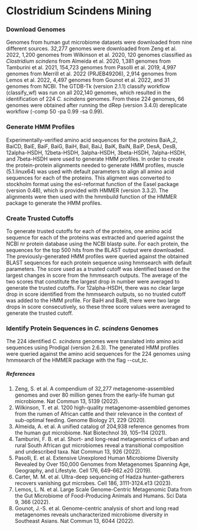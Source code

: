 # Clostridium Scindens Mining

### Download Genomes
Genomes from human gut microbiome datasets were downloaded from nine different sources. 32,277 genomes were downloaded from Zeng et al. 2022, 1,200 genomes from Wilkinson et al. 2020, 120 genomes classified as _Clostridium scindens_ from Almeida et al. 2020, 1,381 genomes from Tamburini et al. 2021, 154,723 genomes from Pasolli et al. 2019, 4,997 genomes from Merrill et al. 2022 (PRJEB49206), 2,914 genomes from Lemos et al. 2022, 4,497 genomes from Gounot et al. 2022, and 31 genomes from NCBI. The GTDB-Tk (version 2.1.1) classify workflow (classify_wf) was run on all 202,140 genomes, which resulted in the identification of 224 _C. scindens_ genomes. From these 224 genomes, 66 genomes were obtained after running the dRep (version 3.4.0) dereplicate workflow (-comp 50 -pa 0.99 -sa 0.99). 

### Generate HMM Profiles
Experimentally-verified amino acid sequences for the proteins BaiA_2, BaiCD, BaiE, BaiF, BaiG, BaiH, BaiI, BaiJ, BaiK, BaiN, BaiP, DesA, DesB, 12alpha-HSDH, 12beta-HSDH, 3alpha-HSDH, 3beta-HSDH, 7alpha-HSDH, and 7beta-HSDH were used to generate HMM profiles. In order to create the protein-protein alignments needed to generate HMM profiles, muscle (5.1.linux64) was used with default parameters to align all amino acid sequences for each of the proteins. This aligment was converted to stockholm format using the esl-reformat function of the Easel package (version 0.48), which is provided with HMMER (version 3.3.2). The alignments were then used with the hmmbuild function of the HMMER package to generate the HMM profiles. 

### Create Trusted Cutoffs
To generate trusted cutoffs for each of the proteins, one amino acid sequence for each of the proteins was extracted and queried against the NCBI nr protein database using the NCBI blastp suite. For each protein, the sequences for the top 500 hits from the BLAST output were downloaded. The previously-generated HMM profiles were queried against the obtained BLAST sequences for each protein sequence using hmmsearch with default parameters. The score used as a trusted cutoff was identified based on the largest changes in score from the hmmsearch outputs. The average of the two scores that constitute the largest drop in number were averaged to generate the trusted cutoffs. For 12alpha-HSDH, there was no clear large drop in score identified from the hmmsearch outputs, so no trusted cutoff was added to the HMM profile. For BaiH and BaiB, there were two large drops in score consecutively, so these three score values were averaged to generate the trusted cutoff. 

### Identify Protein Sequences in _C. scindens_ Genomes
The 224 identified _C. scindens_ genomes were translated into amino acid sequences using Prodigal (version 2.6.3). The generated HMM profiles were queried against the amino acid sequences for the 224 genomes using hmmsearch of the HMMER package with the flag --cut_tc. 

##### References
1. Zeng, S. et al. A compendium of 32,277 metagenome-assembled genomes and over 80 million genes from the early-life human gut microbiome. Nat Commun 13, 5139 (2022).
2. Wilkinson, T. et al. 1200 high-quality metagenome-assembled genomes from the rumen of African cattle and their relevance in the context of sub-optimal feeding. Genome Biology 21, 229 (2020).
3. Almeida, A. et al. A unified catalog of 204,938 reference genomes from the human gut microbiome. Nat Biotechnol 39, 105–114 (2021).
4. Tamburini, F. B. et al. Short- and long-read metagenomics of urban and rural South African gut microbiomes reveal a transitional composition and undescribed taxa. Nat Commun 13, 926 (2022).
5. Pasolli, E. et al. Extensive Unexplored Human Microbiome Diversity Revealed by Over 150,000 Genomes from Metagenomes Spanning Age, Geography, and Lifestyle. Cell 176, 649-662.e20 (2019).
6. Carter, M. M. et al. Ultra-deep sequencing of Hadza hunter-gatherers recovers vanishing gut microbes. Cell 186, 3111-3124.e13 (2023).
7. Lemos, L. N. et al. Large Scale Genome-Centric Metagenomic Data from the Gut Microbiome of Food-Producing Animals and Humans. Sci Data 9, 366 (2022).
8. Gounot, J.-S. et al. Genome-centric analysis of short and long read metagenomes reveals uncharacterized microbiome diversity in Southeast Asians. Nat Commun 13, 6044 (2022).







